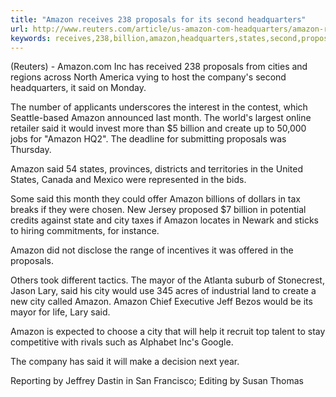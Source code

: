 ```yaml
---
title: "Amazon receives 238 proposals for its second headquarters"
url: http://www.reuters.com/article/us-amazon-com-headquarters/amazon-receives-238-proposals-for-its-second-headquarters-idUSKBN1CS21O?utm_medium=Social&utm_source=twitter&utm_medium=Social&utm_source=twitter
keywords: receives,238,billion,amazon,headquarters,states,second,proposals,worlds,month,city,lary,create,mayor
---
```

(Reuters) - Amazon.com Inc has received 238 proposals from cities and regions across North America vying to host the company's second headquarters, it said on Monday.

The number of applicants underscores the interest in the contest, which Seattle-based Amazon announced last month. The world's largest online retailer said it would invest more than \$5 billion and create up to 50,000 jobs for "Amazon HQ2". The deadline for submitting proposals was Thursday.

Amazon said 54 states, provinces, districts and territories in the United States, Canada and Mexico were represented in the bids.

Some said this month they could offer Amazon billions of dollars in tax breaks if they were chosen. New Jersey proposed \$7 billion in potential credits against state and city taxes if Amazon locates in Newark and sticks to hiring commitments, for instance.

Amazon did not disclose the range of incentives it was offered in the proposals.

Others took different tactics. The mayor of the Atlanta suburb of Stonecrest, Jason Lary, said his city would use 345 acres of industrial land to create a new city called Amazon. Amazon Chief Executive Jeff Bezos would be its mayor for life, Lary said.

Amazon is expected to choose a city that will help it recruit top talent to stay competitive with rivals such as Alphabet Inc's Google.

The company has said it will make a decision next year.

Reporting by Jeffrey Dastin in San Francisco; Editing by Susan Thomas
